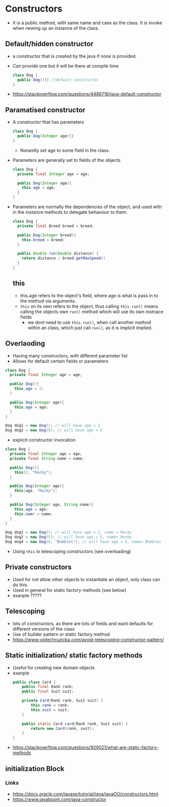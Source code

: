 # Constructors

- It is a public method, with same name and case as the class. It is invoke when newing up an instance of the class.


## Default/hidden constructor

- a constructor that is created by the java if none is provided.
- Can provide one but it will be there at compile time

  ```java
  class Dog {
    public Dog(){} //default constructor
  }
  ```
- https://stackoverflow.com/questions/4488716/java-default-constructor


## Paramatised constructor

- A constructor that has parameters
  ```java
  class Dog {
    public Dog(Integer age){}
  }
  ```
  - Noramlly set age to some field in the class.
- Parameters are generally set to fields of the objects
  ```java
  class Dog {
    private final Integer age = age;

    public Dog(Integer age){
      this.age = age;
    }
  }
  ```
- Parameters are normally the dependencies of the object, and used with in the instance methods to delegate behaviour to them.
  ```java
  class Dog {
    private final Breed breed = breed;

    public Dog(Integer breed){
      this.breed = breed;
    }

    public Double run(Double distance) {
      return distance / breed.getMaxSpeed()
    }
  }
  ```
  ## this

  - this.age refers to the object's field, where age is what is pass in to the method via arguments.
  - `this` on its own refers to the object, thus calling `this.run()` means calling the objects own `run()` method which will use its own instnace fields
    - we dont need to use `this.run()`, when call another method within an class, which just call `run()`, as it is implicit implied.

## Overlaoding

- Having many constructors, with different parameter list
- Allows for default certain fields or parameters

```java
class Dog {
  private final Integer age = age;

  public Dog(){
    this.age = 2;
  }

  public Dog(Integer age){
    this.age = age;
  }
}
```

```java
Dog dog1 = new Dog(); // will have age = 2
Dog dog2 = new Dog(5); // will have age = 5
```

-  explicit constructor invocation
```java
class Dog {
  private final Integer age = age;
  private final String name = name;

  public Dog(){
    this(2, "Rocky");
  }

  public Dog(Integer age){
    this(age, "Rocky");
  }

  public Dog(Integer age, String name){
    this.age = age;
    this.namr = name;
  }
}
```
```java
Dog dog1 = new Dog(); // will have age = 2, name = Rocky
Dog dog2 = new Dog(5); // will have age = 5, name= Rocky
Dog dog4 = new Dog(5, "Bubbles"); // will have age = 5, name= Bubbles
```

- Using `this` in telescoping constructors (see overloading)


## Private constructors

- Used for not allow other objects to instantiate an object, only class can do this.
- Used in general for static factory methods (see below)
- exanple ?????

## Telescoping

- lots of constructors, as there are lots of fields and want defaults for different versions of the class
- Use of builder pattern or static factory method
- https://www.vojtechruzicka.com/avoid-telescoping-constructor-pattern/

## Static initialization/ static factory methods

- Useful for creating new domain objects
- exanple
  ```java
  public class Card {
      public final Rank rank;
      public final Suit suit;

      private Card(Rank rank, Suit suit) {
          this.rank = rank;
          this.suit = suit;
      }

      public static Card card(Rank rank, Suit suit) {
          return new Card(rank, suit);
      }
  }
  ```
- https://stackoverflow.com/questions/929021/what-are-static-factory-methods

## initialization Block

### Links

- https://docs.oracle.com/javase/tutorial/java/javaOO/constructors.html
- https://www.javatpoint.com/java-constructor
